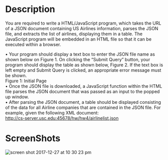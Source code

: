 # Description
You are required to write a HTML/JavaScript program, which takes the URL
of a JSON document containing US Airlines information, parses the JSON
file, and extracts the list of airlines, displaying them in a table. The
JavaScript program will be embedded in an HTML file so that it can be
executed within a browser.<br>

• Your program should display a text box to enter the JSON file name
as shown below on Figure 1. On clicking the “Submit Query” button,
your program should display the table as shown below, Figure 2. If the
text box is left empty and Submit Query is clicked, an appropriate
error message must be shown.<br>
Figure 1: Initial Page<br>
• Once the JSON file is downloaded, a JavaScript function within the
HTML file parses the JSON document that was passed as an input to
the popped up window.<br>
• After parsing the JSON document, a table should be displayed
consisting of the data for all Airline companies that are contained in
the JSON file. For example, given the following XML document:<br>
http://cs-server.usc.edu:45678/hw/hw4/airlinelist.json<br>
# ScreenShots
![screen shot 2017-12-27 at 10 30 23 pm](https://user-images.githubusercontent.com/20076221/34402342-ba34875a-eb55-11e7-88cc-08e460f2a126.png)
